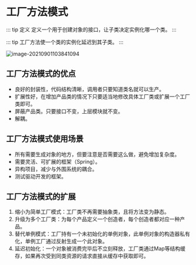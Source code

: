 # 工厂方法模式

::: tip 定义
定义一个用于创建对象的接口，让子类决定实例化哪一个类。
:::

::: tip
工厂方法使一个类的实例化延迟到其子类。
:::

![image-20210901103841094](/设计模式/image-20210901103841094.png)

## 工厂方法模式的优点

- 良好的封装性，代码结构清晰，调用者只要知道类名就可以生产。
- 扩展性好，在增加产品类的情况下只要适当地修改具体工厂类或扩展一个工厂类即可。
- 屏蔽产品类。只要接口不变，上层模块就不变。
- 解耦。

## 工厂方法模式使用场景

- 所有需要生成对象的地方，但要注意是否需要这么做，避免增加复杂度。
- 需要灵活、可扩展的框架（Spring）。
- 异构项目，减少与外围系统的耦合。
- 测试驱动开发的框架。

## 工厂方法模式的扩展

1. 缩小为简单工厂模式：工厂类不再需要抽象类，且将方法变为静态。
2. 升级为多个工厂类：为每个产品定义一个创造者，每个创造者都对应一种产品。
3. 替代单例模式：工厂持有一个未初始化的单例对象，此单例对象的构造器私有化，单例工厂通过反射生成一个此对象。
4. 延迟初始化：一个对象被消费完毕后不立刻释放，工厂类通过Map等结构缓存，如果再次受到同类资源的请求直接从缓存中获取即可。
